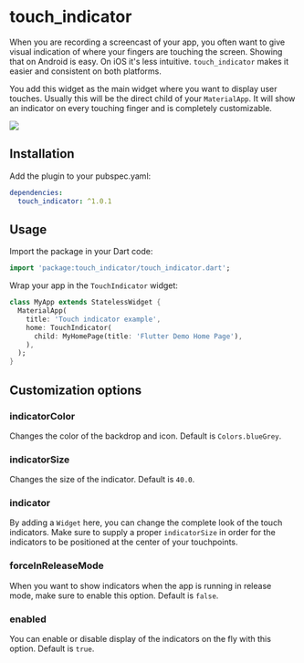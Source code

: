 # touch_indicator

When you are recording a screencast of your app, you often want to give visual indication of where your fingers are touching the screen. Showing that on Android is easy. On iOS it's less intuitive. `touch_indicator` makes it easier and consistent on both platforms.

You add this widget as the main widget where you want to display user touches. Usually this will be the direct child of your `MaterialApp`. It will show an indicator on every touching finger and is completely customizable.

![](https://raw.githubusercontent.com/mardaneus86/touch_indicator/master/screenshots/touch_indicator_example.gif)

## Installation
Add the plugin to your pubspec.yaml:

```yml
dependencies:
  touch_indicator: ^1.0.1
```

## Usage
Import the package in your Dart code:

```dart
import 'package:touch_indicator/touch_indicator.dart';
```

Wrap your app in the `TouchIndicator` widget:

```dart
class MyApp extends StatelessWidget {
  MaterialApp(
    title: 'Touch indicator example',
    home: TouchIndicator(
      child: MyHomePage(title: 'Flutter Demo Home Page'),
    ),
  );
}
```

## Customization options
### indicatorColor
Changes the color of the backdrop and icon. Default is `Colors.blueGrey`.

### indicatorSize
Changes the size of the indicator. Default is `40.0`.

### indicator
By adding a `Widget` here, you can change the complete look of the touch indicators. Make sure to supply a proper `indicatorSize` in order for the indicators to be positioned at the center of your touchpoints.

### forceInReleaseMode
When you want to show indicators when the app is running in release mode, make sure to enable this option. Default is `false`.

### enabled
You can enable or disable display of the indicators on the fly with this option. Default is `true`.